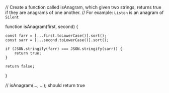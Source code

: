 // Create a function called isAnagram, which given two strings, returns true if they are anagrams of one another.
// For example: `Listen` is an anagram of `Silent`

function isAnagram(first, second) {
    
    const farr = [...first.toLowerCase()].sort();
    const sarr = [...second.toLowerCase()].sort();
    
    if (JSON.stringify(farr) === JSON.stringify(sarr)) {
        return true;
    }

    return false;
}

// isAnagram(..., ...); should return true
